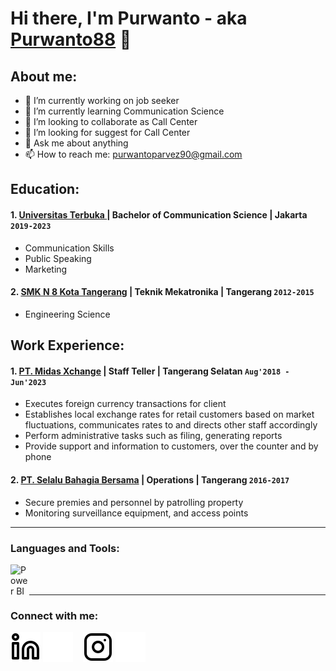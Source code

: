 # Hi there, I'm Purwanto - aka [Purwanto88](www.linkedin.com/in/purwanto88) 👋
## About me:
- 🔭 I’m currently working on job seeker
- 🌱 I’m currently learning Communication Science
- 👯 I’m looking to collaborate as Call Center
- 🤔 I’m looking for suggest for Call Center
- 💬 Ask me about anything
- 📫 How to reach me: purwantoparvez90@gmail.com

## Education:

#### 1. [Universitas Terbuka ](https://www.ut.ac.id/) | Bachelor of Communication Science | Jakarta `2019-2023`
   - Communication Skills
   - Public Speaking
   - Marketing
 #### 2. [SMK N 8 Kota Tangerang](https://smkn8tng.sch.id/) | Teknik Mekatronika | Tangerang `2012-2015`
   - Engineering Science

## Work Experience:
#### 1. [PT. Midas Xchange](https://aeonmall-bsdcity.com/shopping_detail.php?id=8372) | Staff Teller | Tangerang Selatan `Aug'2018 - Jun'2023`
   - Executes foreign currency transactions for client
   - Establishes local exchange rates for retail customers based on market fluctuations, communicates rates to and directs other staff accordingly
   - Perform administrative tasks such as filing, generating reports
   - Provide support and information to customers, over the counter and by phone
#### 2. [PT. Selalu Bahagia Bersama](https://www.oppo.com/id/) | Operations | Tangerang `2016-2017`
   - Secure premies and personnel by patrolling property
   - Monitoring surveillance equipment, and access points
---

### Languages and Tools:

[<img align="left" alt="Power BI" width="30px" src="https://powerbi.microsoft.com/pictures/application-logos/svg/powerbi.svg" style="padding-right:0px;" />][webdev]

<br />
<br />

---
### Connect with me:

[![website](./img/linkedin-light.svg)](https://www.linkedin.com/in/purwanto88#gh-light-mode-only)
[![website](./img/linkedin-dark.svg)](https://www.linkedin.com/in/purwanto88#gh-dark-mode-only)
&nbsp;&nbsp;
[![website](./img/instagram-light.svg)](https://instagram.com/climbinsideyourmind#gh-light-mode-only)
[![website](./img/instagram-dark.svg)](https://instagram.com/climbinsideyourmind#gh-dark-mode-only)



[webdev]: https://github.com/purwanto88/purwanto88

